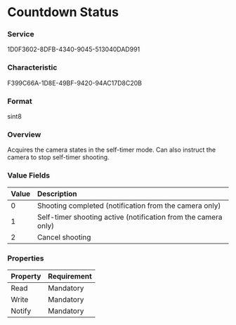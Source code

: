 # Countdown Status

### Service

1D0F3602-8DFB-4340-9045-513040DAD991

### Characteristic

F399C66A-1D8E-49BF-9420-94AC17D8C20B

### Format

sint8

### Overview

Acquires the camera states in the self-timer mode. Can also instruct the camera to stop self-timer shooting.

### Value Fields

| Value | Description |
|:--|:--|
| 0 | Shooting completed (notification from the camera only) |
| 1 | Self-timer shooting active (notification from the camera only) |
| 2 | Cancel shooting |

### Properties

| Property | Requirement |
|:--|:--|
| Read | Mandatory |
| Write | Mandatory |
| Notify | Mandatory |
